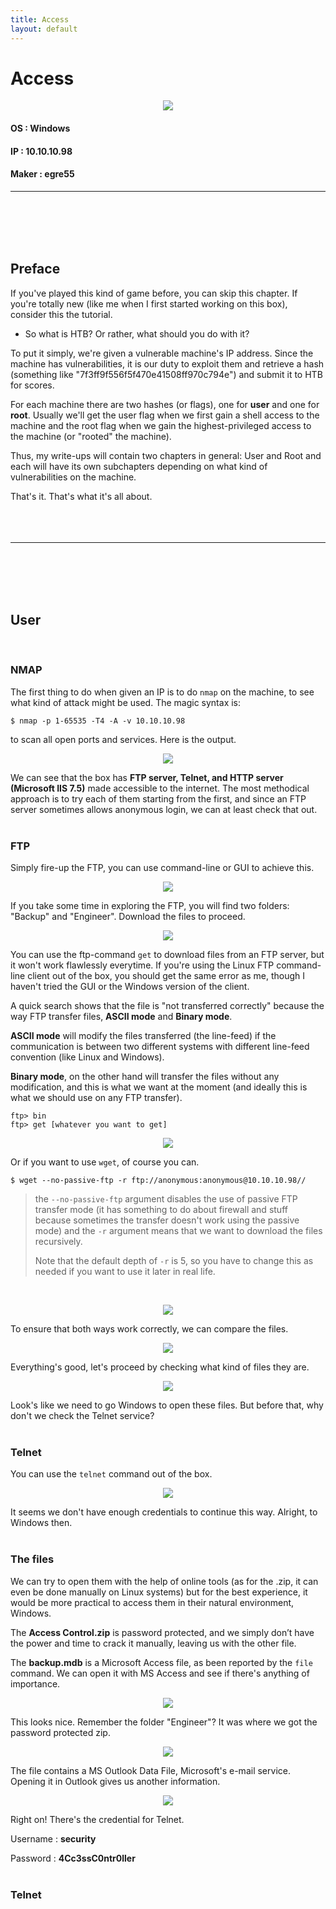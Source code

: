```yaml
---
title: Access
layout: default
---
```


# Access

<p align="center"> 
<img src="https://takaya1337.github.io/htb/assets/01/access.png">
</p>

#### OS    : Windows
#### IP    : 10.10.10.98
#### Maker : egre55
* * *
<br>
<br>
<br>
<br>

## Preface
If you've played this kind of game before, you can skip this chapter. If you're totally new (like me when I first started working on this box), consider this the tutorial.
* So what is HTB? Or rather, what should you do with it?

To put it simply, we're given a vulnerable machine's IP address. Since the machine has vulnerabilities, it is our duty to exploit them and retrieve a hash (something like "7f3ff9f556f5f470e41508ff970c794e") and submit it to HTB for scores.

For each machine there are two hashes (or flags), one for **user** and one for **root**. Usually we'll get the user flag when we first gain a shell access to the machine and the root flag when we gain the highest-privileged access to the machine (or "rooted" the machine).

Thus, my write-ups will contain two chapters in general: User and Root and each will have its own subchapters depending on what kind of vulnerabilities on the machine.

That's it. That's what it's all about.
<br>
<br>
<br>
<br>

* * *
<br>
<br>
<br>
<br>

## User
<br>

### NMAP
The first thing to do when given an IP is to do `nmap` on the machine, to see what kind of attack might be used. The magic syntax is:
```
$ nmap -p 1-65535 -T4 -A -v 10.10.10.98
```
to scan all open ports and services. Here is the output.
<br>

<p align="center"> 
<img src="https://takaya1337.github.io/htb/assets/01/01-nmap.png">
</p>

We can see that the box has **FTP server, Telnet, and HTTP server (Microsoft IIS 7.5)** made accessible to the internet. The most methodical approach is to try each of them starting from the first, and since an FTP server sometimes allows anonymous login, we can at least check that out.
<br>
<br>

### FTP
Simply fire-up the FTP, you can use command-line or GUI to achieve this.
<br>

<p align="center"> 
<img src="https://takaya1337.github.io/htb/assets/01/02-ftp.png">
</p>

If you take some time in exploring the FTP, you will find two folders: "Backup" and "Engineer". Download the files to proceed.
<br>

<p align="center"> 
<img src="https://takaya1337.github.io/htb/assets/01/03-ftperror.png">
</p>

You can use the ftp-command `get` to download files from an FTP server, but it won't work flawlessly everytime. If you're using the Linux FTP command-line client out of the box, you should get the same error as me, though I haven't tried the GUI or the Windows version of the client.

A quick search shows that the file is "not transferred correctly" because the way FTP transfer files, **ASCII mode** and **Binary mode**.

**ASCII mode** will modify the files transferred (the line-feed) if the communication is between two different systems with different line-feed convention (like Linux and Windows).

**Binary mode**, on the other hand will transfer the files without any modification, and this is what we want at the moment (and ideally this is what we should use on any FTP transfer).
```
ftp> bin
ftp> get [whatever you want to get]
```
<p align="center"> 
<img src="https://takaya1337.github.io/htb/assets/01/06-ftpbin.png">
</p>

Or if you want to use `wget`, of course you can.
```
$ wget --no-passive-ftp -r ftp://anonymous:anonymous@10.10.10.98//
```
> the `--no-passive-ftp` argument disables the use of passive FTP transfer mode (it has something to do about firewall and stuff because sometimes the transfer doesn't work using the passive mode) and the `-r` argument means that we want to download the files recursively. 
> 
> Note that the default depth of `-r` is 5, so you have to change this as needed if you want to use it later in real life.
<br>

<p align="center"> 
<img src="https://takaya1337.github.io/htb/assets/01/07-wgetway.png">
</p>

To ensure that both ways work correctly, we can compare the files.
<br>

<p align="center"> 
<img src="https://takaya1337.github.io/htb/assets/01/08-compare.png">
</p>

Everything's good, let's proceed by checking what kind of files they are.
<br>

<p align="center"> 
<img src="https://takaya1337.github.io/htb/assets/01/09-filecheck.png">
</p>

Look's like we need to go Windows to open these files. But before that, why don't we check the Telnet service?
<br>
<br>

### Telnet
You can use the `telnet` command out of the box.
<br>

<p align="center"> 
<img src="https://takaya1337.github.io/htb/assets/01/10-telnetcheck.png">
</p>

It seems we don't have enough credentials to continue this way. Alright, to Windows then.
<br>
<br>

### The files
We can try to open them with the help of online tools (as for the .zip, it can even be done manually on Linux systems) but for the best experience, it would be more practical to access them in their natural environment, Windows.

The **Access Control.zip** is password protected, and we simply don’t have the power and time to crack it manually, leaving us with the other file. 

The **backup.mdb** is a Microsoft Access file, as been reported by the `file` command. We can open it with MS Access and see if there's anything of importance.
<br>

<p align="center"> 
<img src="https://takaya1337.github.io/htb/assets/01/11-access.png">
</p>

This looks nice. Remember the folder "Engineer"? It was where we got the password protected zip.
<br>

<p align="center"> 
<img src="https://takaya1337.github.io/htb/assets/01/12-zipopen.png">
</p>

The file contains a MS Outlook Data File, Microsoft's e-mail service. Opening it in Outlook gives us another information.
<br>

<p align="center"> 
<img src="https://takaya1337.github.io/htb/assets/01/14-outlookpassword.png">
</p>

Right on! There's the credential for Telnet.
<br>

Username	: **security**

Password	: **4Cc3ssC0ntr0ller**
<br>
<br>

### Telnet
